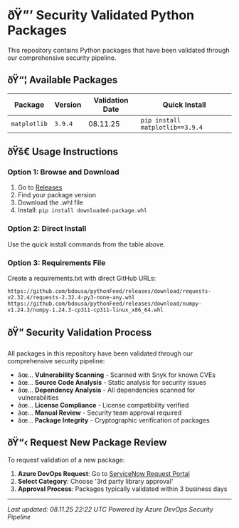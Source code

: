 ﻿# ðŸ”’ Security Validated Python Packages

This repository contains Python packages that have been validated through our comprehensive security pipeline.

## ðŸ“¦ Available Packages
| Package | Version | Validation Date | Quick Install |
|---------|---------|-----------------|---------------|
| `matplotlib` | `3.9.4` | 08.11.25 | `pip install matplotlib==3.9.4` |

## ðŸš€ Usage Instructions
### Option 1: Browse and Download
1. Go to [Releases](https://github.com/bdousa/pythonFeed/releases)
2. Find your package version
3. Download the .whl file
4. Install: `pip install downloaded-package.whl`

### Option 2: Direct Install
Use the quick install commands from the table above.

### Option 3: Requirements File

Create a requirements.txt with direct GitHub URLs:
```
https://github.com/bdousa/pythonFeed/releases/download/requests-v2.32.4/requests-2.32.4-py3-none-any.whl
https://github.com/bdousa/pythonFeed/releases/download/numpy-v1.24.3/numpy-1.24.3-cp311-cp311-linux_x86_64.whl
```

## ðŸ” Security Validation Process
All packages in this repository have been validated through our comprehensive security pipeline:
- âœ… **Vulnerability Scanning** - Scanned with Snyk for known CVEs
- âœ… **Source Code Analysis** - Static analysis for security issues
- âœ… **Dependency Analysis** - All dependencies scanned for vulnerabilities
- âœ… **License Compliance** - License compatibility verified
- âœ… **Manual Review** - Security team approval required
- âœ… **Package Integrity** - Cryptographic verification of packages

## ðŸ“‹ Request New Package Review
To request validation of a new package:
1. **Azure DevOps Request**: Go to [ServiceNow Request Portal](https://bdous.service-now.com/sp?id=sc_cat_item&sys_id=c746dd861b3e6910182c63d07e4bcbac)
2. **Select Category**: Choose '3rd party library approval'
3. **Approval Process**: Packages typically validated within 3 business days

---
*Last updated: 08.11.25 22:22 UTC*
*Powered by Azure DevOps Security Pipeline*
